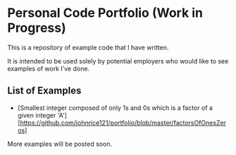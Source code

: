 # Personal Code Portfolio (Work in Progress)

This is a repository of example code that I have written.

It is intended to be used solely by potential employers who would like to see examples of work I've done.

## List of Examples

- [Smallest integer composed of only 1s and 0s which is a factor of a given integer 'A'][https://github.com/johnrice121/portfolio/blob/master/factorsOfOnesZeros]

More examples will be posted soon.
